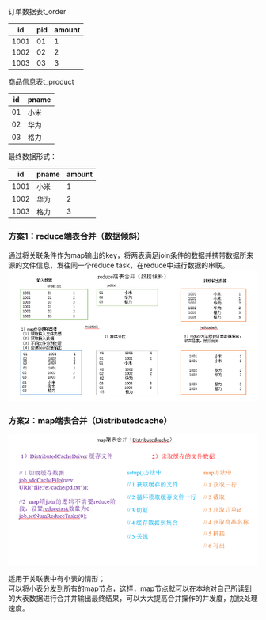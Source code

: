 订单数据表t_order

| id  | pid   |  amount  |
| -----   | -----  | ----  |
|1001|	01|	1|
|1002|	02|	2|
|1003|	03|	3|

商品信息表t_product

| id        | pname   |
| -----   | -----  |
|01|	小米|	
|02|	华为|	
|03|	格力|	

最终数据形式：

| id  | pname   |  amount  |
| -----   | -----  | ----  |
|1001|	小米|	1|
|1002|	华为|	2|
|1003|	格力|	3|

###  方案1：reduce端表合并（数据倾斜）
通过将关联条件作为map输出的key，将两表满足join条件的数据并携带数据所来源的文件信息，发往同一个reduce task，在reduce中进行数据的串联。
![reduce端表合并](https://github.com/gloomysun/hadoop-learning/blob/master/02-mapreduce/4.%E5%A4%9A%E8%A1%A8%E5%90%88%E5%B9%B6%E6%A1%88%E4%BE%8B/source/reducer%E7%AB%AF%E5%90%88%E5%B9%B6.png)
### 方案2：map端表合并（Distributedcache）

![map端表合并](https://github.com/gloomysun/hadoop-learning/blob/master/02-mapreduce/4.%E5%A4%9A%E8%A1%A8%E5%90%88%E5%B9%B6%E6%A1%88%E4%BE%8B/source/map%E7%AB%AF%E5%90%88%E5%B9%B6.png)

适用于关联表中有小表的情形；  
可以将小表分发到所有的map节点，这样，map节点就可以在本地对自己所读到的大表数据进行合并并输出最终结果，可以大大提高合并操作的并发度，加快处理速度。
  